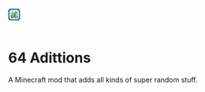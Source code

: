 ![title](src/main/resources/assets/additions_mod/icon.png)<br><br>

# 64 Adittions

A Minecraft mod that adds all kinds of super random stuff.
